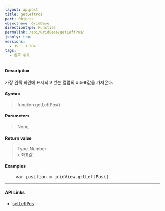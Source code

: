```yaml
---
layout: apipost
title: getLeftPos
part: Objects
objectname: GridBase
directiontype: Function
permalink: /api/GridBase/getLeftPos/
jsonly: true
versions:
  - JS 1.1.30+
tags:
  - 왼쪽 위치
---
```


#### Description

가장 왼쪽 화면에 표시되고 있는 컬럼의 x 좌표값을 가져온다.              

#### Syntax

> function getLeftPos()

#### Parameters

> None.

#### Return value

> Type: Number  
> x 좌표값  

#### Examples 

<pre class="prettyprint">
    var position = gridView.getLeftPos();
</pre>

---

#### API Links

* [setLeftPos](/api/GridBase/setLeftPos)




